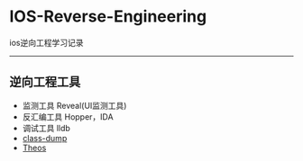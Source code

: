 # IOS-Reverse-Engineering
ios逆向工程学习记录

---

## 逆向工程工具

- 监测工具 Reveal(UI监测工具)
- 反汇编工具 Hopper，IDA
- 调试工具 lldb
- [class-dump](/classdump.md)
- ​[Theos]()

